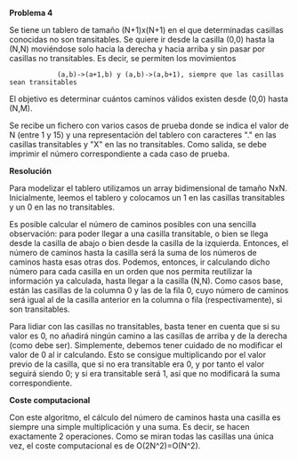 **Problema 4**

Se tiene un tablero de tamaño (N+1)x(N+1) en el que determinadas casillas conocidas
no son transitables. Se quiere ir desde la casilla (0,0) hasta la (N,N) moviéndose
solo hacia la derecha y hacia arriba y sin pasar por casillas no transitables.
Es decir, se permiten los movimientos

                (a,b)->(a+1,b) y (a,b)->(a,b+1), siempre que las casillas sean transitables

El objetivo es determinar cuántos caminos válidos existen desde (0,0) hasta (N,M).

Se recibe un fichero con varios casos de prueba donde se indica el valor de N 
(entre 1 y 15) y una representación del tablero con caracteres "." en las casillas
transitables y "X" en las no transitables. Como salida, se debe imprimir el número
correspondiente a cada caso de prueba.

**Resolución**

Para modelizar el tablero utilizamos un array bidimensional de tamaño NxN. Inicialmente,
leemos el tablero y colocamos un 1 en las casillas transitables y un 0 en las no
transitables.

Es posible calcular el número de caminos posibles con una sencilla observación: 
para poder llegar a una casilla transitable, o bien se llega desde la casilla de abajo
o bien desde la casilla de la izquierda. Entonces, el número de caminos hasta la casilla
será la suma de los números de caminos hasta esas otras dos. Podemos, entonces, ir
calculando dicho número para cada casilla en un orden que nos permita reutilizar la
información ya calculada, hasta llegar a la casilla (N,N). Como casos base, están las casillas de la columna 0 y las de la fila 0, cuyo número de
caminos será igual al de la casilla anterior en la columna o fila (respectivamente),
si son transitables.

Para lidiar con las casillas no transitables, basta tener en cuenta que si su valor
es 0, no añadirá ningún camino a las casillas de arriba y de la derecha (como debe
ser). Simplemente, debemos tener cuidado de no modificar el valor de 0 al ir calculando.
Esto se consigue multiplicando por el valor previo de la casilla, que si no era transitable
era 0, y por tanto el valor seguirá siendo 0; y si era transitable será 1, así que
no modificará la suma correspondiente.

**Coste computacional**

Con este algoritmo, el cálculo del número de caminos hasta una casilla es siempre una
simple multiplicación y una suma. Es decir, se hacen exactamente 2 operaciones. Como
se miran todas las casillas una única vez, el coste computacional es de O(2N^2)=O(N^2).
